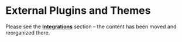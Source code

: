 # External Plugins and Themes

Please see the **[Integrations](../integrations/index.md)** section – the content has been moved and reorganized there.

